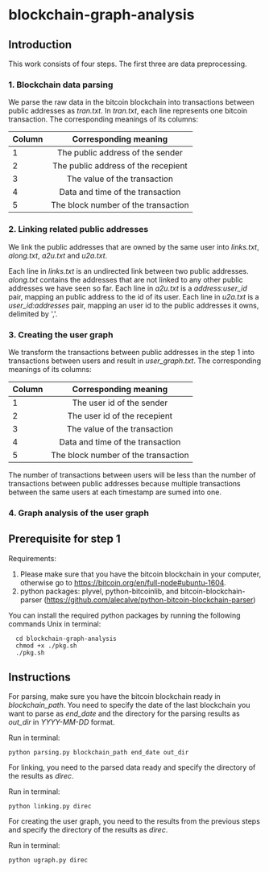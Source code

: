 # blockchain-graph-analysis
## Introduction
This work consists of four steps. The first three are data preprocessing. 
### 1. Blockchain data parsing
We parse the raw data in the bitcoin blockchain into transactions between public addresses as *tran.txt*. In *tran.txt*, each line represents one bitcoin transaction. The corresponding meanings of its columns:

<center>
  
| Column       | Corresponding meaning          | 
| ------------- |:-------------:|
| 1      | The public address of the sender | 
| 2      | The public address of the recepient     |  
| 3 | The value of the transaction      |  
| 4 | Data and time of the transaction      |  
| 5 | The block number of the transaction      |  

</center>

### 2. Linking related public addresses
We link the public addresses that are owned by the same user into *links.txt*, *along.txt*, *a2u.txt* and *u2a.txt*. 

Each line in *links.txt* is an undirected link between two public addresses. *along.txt* contains the addresses that are not linked to any other public addresses we have seen so far. Each line in *a2u.txt* is a *address:user_id* pair, mapping an public address to the id of its user. Each line in *u2a.txt* is a *user_id:addresses* pair, mapping an user id to the public addresses it owns, delimited by ','.

### 3. Creating the user graph 
We transform the transactions between public addresses in the step 1 into transactions between users and result in *user_graph.txt*. The corresponding meanings of its columns:

| Column       | Corresponding meaning          | 
| ------------- |:-------------:|
| 1      | The user id of the sender | 
| 2      | The user id of the recepient     |  
| 3 | The value of the transaction      |  
| 4 | Data and time of the transaction      |  
| 5 | The block number of the transaction      |  

The number of transactions between users will be less than the number of transactions between public addresses because multiple transactions between the same users at each timestamp are sumed into one.

### 4. Graph analysis of the user graph

## Prerequisite for step 1

Requirements:
1. Please make sure that you have the bitcoin blockchain in your computer, otherwise go to https://bitcoin.org/en/full-node#ubuntu-1604.
2. python packages: plyvel, python-bitcoinlib, and bitcoin-blockchain-parser (https://github.com/alecalve/python-bitcoin-blockchain-parser)


You can install the required python packages by running the following commands Unix in terminal: 

```
  cd blockchain-graph-analysis
  chmod +x ./pkg.sh
  ./pkg.sh
```

## Instructions
For parsing, make sure you have the bitcoin blockchain ready in *blockchain_path*. You need to specify the date of the last blockchain you want to parse as *end_date*  and the directory for the parsing results as *out_dir* in *YYYY-MM-DD* format. 

Run in terminal:

```
python parsing.py blockchain_path end_date out_dir
```

For linking, you need to the parsed data ready and specify the directory of the results as *direc*. 

Run in terminal:

```
python linking.py direc
```

For creating the user graph, you need to the results from the previous steps and specify the directory of the results as *direc*. 

Run in terminal:

```
python ugraph.py direc
```










